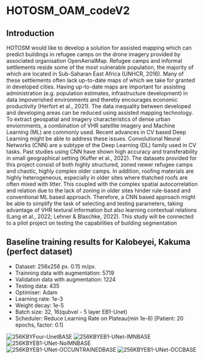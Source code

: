 # HOTOSM_OAM_codeV2

## Introduction
HOTOSM would like to develop a solution for assisted mapping which can predict buildings in refugee camps on the drone imagery provided by associated organisation OpenAerialMap. Refugee camps and informal settlements reside some of the most vulnerable population, the  majority of which are located in Sub-Saharan East Africa (UNHCR, 2016). Many of these  settlements often lack up-to-date maps of which we take for granted in developed cities. Having up-to-date maps are important for assisting administration (e.g. population estimates,  infrastructure development) in data impoverished environments and thereby encourages  economic productivity (Herfort et al., 2021). The data inequality between developed and  developing areas can be reduced using assisted mapping technology. To extract geospatial and imagery characteristics of dense urban enviornments, a combination of VHR satellite imagery and Machine Learning (ML) are commonly used. Recent advances in CV based Deep Learning might be able to address these issues. Convolutional Neural Networks (CNN) are a subtype of the Deep Learning (DL) family used in  CV tasks. Past studies using CNN have shown high accuracy and transferability in small  geographical setting (Kuffer et al., 2022). The datasets provided for this project consist of both highly structured, zoned newer refugee camps and chaotic, highly complex older camps. In  addition, roofing materials are highly heterogeneous, especially in older sites where thatched  roofs are often mixed with litter. This coupled with the complex spatial autocorrelation and  relation due to the lack of zoning in older sites hinder rule-based and conventional ML based  approach. Therefore, a CNN based approach might be able to simplify the task of selecting and  testing parameters, taking advantage of VHR textural information but also learning contextual  relations (Lang et al., 2022; Lehner & Blaschke, 2022). This study will be connected to a pilot project on testing the capabilities of building segmentation 

## Baseline training results for Kalobeyei, Kakuma (perfect dataset)
- Dataset: 256x256 px. 0.15 m/px.
- Trainning data with augmentation: 5719
- Validation data with augmentation: 1224
- Testing data: 435
- Optimiser: Adam
- Learning rate: 1e-3
- Weight decay: 1e-5
- Batch size: 32, 16(qubvel - 5 layer EB1-Unet)
- Scheduler: Reduce Learning Rate on Plateau(min 1e-8) [Patient: 20 epochs, factor: 0.1]

![256KBYFour-UnetBASE](https://user-images.githubusercontent.com/36608720/165932776-75ecdd33-7cb9-4660-8312-e8625a52c77b.png)
![256KBYEB1-UNet-IMNBASE](https://user-images.githubusercontent.com/36608720/165932767-15b04c02-3b3c-4d1f-8999-5408248abaab.png)
![256KBYEB1-UNet-NoIMNBASE](https://user-images.githubusercontent.com/36608720/165932771-60871747-23b4-46ac-83d6-a34626e52699.png)
![256KBYEB1-UNet-OCCUNTRAINEDBASE](https://user-images.githubusercontent.com/36608720/165932774-71b35a31-7b32-4026-a704-5a0f710e57f8.png)
![256KBYEB1-UNet-OCCBASE](https://user-images.githubusercontent.com/36608720/165932763-213326de-d973-45d3-89b3-8ce3b893fa49.png)
